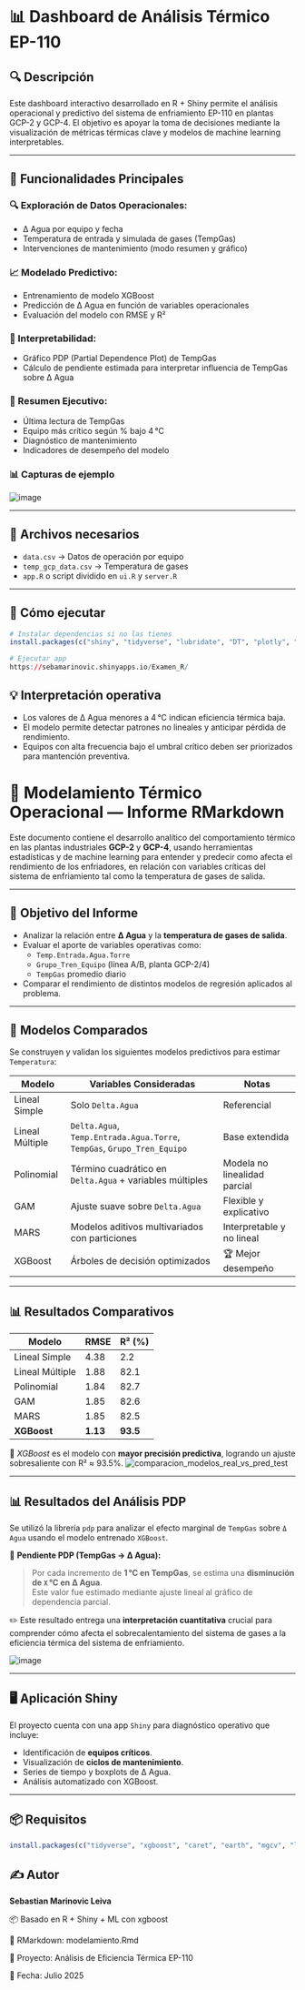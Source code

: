 # 📊 Dashboard de Análisis Térmico EP-110

## 🔍 Descripción

Este dashboard interactivo desarrollado en R + Shiny permite el análisis operacional y predictivo del sistema de enfriamiento EP-110 en plantas GCP-2 y GCP-4.
El objetivo es apoyar la toma de decisiones mediante la visualización de métricas térmicas clave y modelos de machine learning interpretables.

---

## 🧪 Funcionalidades Principales
### 🔍 Exploración de Datos Operacionales:
  - Δ Agua por equipo y fecha
  - Temperatura de entrada y simulada de gases (TempGas) 
  - Intervenciones de mantenimiento (modo resumen y gráfico)

### 📈 Modelado Predictivo:
  - Entrenamiento de modelo XGBoost
  - Predicción de Δ Agua en función de variables operacionales
  - Evaluación del modelo con RMSE y R²

### 🧠 Interpretabilidad:
  - Gráfico PDP (Partial Dependence Plot) de TempGas
  - Cálculo de pendiente estimada para interpretar influencia de TempGas sobre Δ Agua

### 🧾 Resumen Ejecutivo:
- Última lectura de TempGas
- Equipo más crítico según % bajo 4 °C
- Diagnóstico de mantenimiento
- Indicadores de desempeño del modelo

### 📊 Capturas de ejemplo
![image](https://github.com/user-attachments/assets/1136b320-e871-431a-a4b5-147d277ce123)

---

## 📁 Archivos necesarios

- `data.csv` → Datos de operación por equipo 
- `temp_gcp_data.csv` → Temperatura de gases 
- `app.R` o script dividido en `ui.R` y `server.R`

---

## 🚀 Cómo ejecutar

```r
# Instalar dependencias si no las tienes
install.packages(c("shiny", "tidyverse", "lubridate", "DT", "plotly", "glue", "xgboost", "caret", "earth"))

# Ejecutar app
https://sebamarinovic.shinyapps.io/Examen_R/
```

## 💡 Interpretación operativa
- Los valores de Δ Agua menores a 4 °C indican eficiencia térmica baja.
- El modelo permite detectar patrones no lineales y anticipar pérdida de rendimiento.
- Equipos con alta frecuencia bajo el umbral crítico deben ser priorizados para mantención preventiva.

# 📘 Modelamiento Térmico Operacional — Informe RMarkdown

Este documento contiene el desarrollo analítico del comportamiento térmico en las plantas industriales **GCP-2** y **GCP-4**, usando herramientas estadísticas y de machine learning para entender y predecir  como afecta el rendimiento de los enfriadores, en relación con variables críticas del sistema de enfriamiento tal como la temperatura de gases de salida. 

---

## 📌 Objetivo del Informe

- Analizar la relación entre **Δ Agua** y la **temperatura de gases de salida**.
- Evaluar el aporte de variables operativas como:
  - `Temp.Entrada.Agua.Torre`
  - `Grupo_Tren_Equipo` (línea A/B, planta GCP-2/4)
  - `TempGas` promedio diario
- Comparar el rendimiento de distintos modelos de regresión aplicados al problema.

---

## 🧪 Modelos Comparados

Se construyen y validan los siguientes modelos predictivos para estimar `Temperatura`:

| Modelo             | Variables Consideradas                                         | Notas |
|--------------------|---------------------------------------------------------------|-------|
| Lineal Simple      | Solo `Delta.Agua`                                             | Referencial |
| Lineal Múltiple    | `Delta.Agua`, `Temp.Entrada.Agua.Torre`, `TempGas`, `Grupo_Tren_Equipo` | Base extendida |
| Polinomial         | Término cuadrático en `Delta.Agua` + variables múltiples      | Modela no linealidad parcial |
| GAM                | Ajuste suave sobre `Delta.Agua`                               | Flexible y explicativo |
| MARS               | Modelos aditivos multivariados con particiones                | Interpretable y no lineal |
| XGBoost            | Árboles de decisión optimizados                               | 🏆 Mejor desempeño |

---

## 📊 Resultados Comparativos

| Modelo          | RMSE    | R² (%)  |
|-----------------|---------|---------|
| Lineal Simple   | 4.38    | 2.2     |
| Lineal Múltiple | 1.88    | 82.1    |
| Polinomial      | 1.84    | 82.7    |
| GAM             | 1.85    | 82.6    |
| MARS            | 1.85    | 82.5    |
| **XGBoost**     | **1.13**| **93.5**|

🔴 *XGBoost* es el modelo con **mayor precisión predictiva**, logrando un ajuste sobresaliente con R² ≈ 93.5%.
![comparacion_modelos_real_vs_pred_test](https://github.com/user-attachments/assets/61770f27-9849-4dc1-b88d-f00b9d3ef5c6)

---

## 📊 Resultados del Análisis PDP

Se utilizó la librería `pdp` para analizar el efecto marginal de `TempGas` sobre `Δ Agua` usando el modelo entrenado `XGBoost`.

🔺 **Pendiente PDP (TempGas → Δ Agua):**  
> Por cada incremento de **1 °C en TempGas**, se estima una **disminución de `X` °C en Δ Agua**.  
> Este valor fue estimado mediante ajuste lineal al gráfico de dependencia parcial.

✏️ Este resultado entrega una **interpretación cuantitativa** crucial para comprender cómo afecta el sobrecalentamiento del sistema de gases a la eficiencia térmica del sistema de enfriamiento.

![image](https://github.com/user-attachments/assets/64613117-13d2-4994-ba96-cfef7278d259)

---

## 🖥️ Aplicación Shiny

El proyecto cuenta con una app `Shiny` para diagnóstico operativo que incluye:

- Identificación de **equipos críticos**.
- Visualización de **ciclos de mantenimiento**.
- Series de tiempo y boxplots de Δ Agua.
- Análisis automatizado con XGBoost.

---

## 📦 Requisitos

```r
install.packages(c("tidyverse", "xgboost", "caret", "earth", "mgcv", "lubridate", "patchwork"))
```

## ✍️ Autor
**Sebastian Marinovic Leiva** 

📦 Basado en R + Shiny + ML con xgboost

📄 RMarkdown: modelamiento.Rmd

🧠 Proyecto: Análisis de Eficiencia Térmica EP-110

📅 Fecha: Julio 2025
